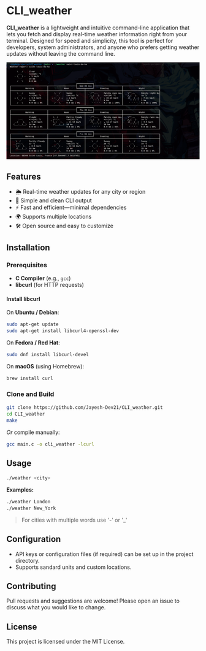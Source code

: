 # CLI_weather

**CLI_weather** is a lightweight and intuitive command-line application that lets you fetch and display real-time weather information right from your terminal. Designed for speed and simplicity, this tool is perfect for developers, system administrators, and anyone who prefers getting weather updates without leaving the command line.

![img](./image/showcase.png)

## Features

- 🌦️ Real-time weather updates for any city or region
- 🧭 Simple and clean CLI output
- ⚡ Fast and efficient—minimal dependencies
- 🌍 Supports multiple locations
- 🛠️ Open source and easy to customize

## Installation

### Prerequisites

- **C Compiler** (e.g., `gcc`)
- **libcurl** (for HTTP requests)

#### Install libcurl

On **Ubuntu / Debian**:
```bash
sudo apt-get update
sudo apt-get install libcurl4-openssl-dev
```

On **Fedora / Red Hat**:
```bash
sudo dnf install libcurl-devel
```

On **macOS** (using Homebrew):
```bash
brew install curl
```

### Clone and Build

```bash
git clone https://github.com/Jayesh-Dev21/CLI_weather.git
cd CLI_weather
make
```
*Or* compile manually:
```bash
gcc main.c -o cli_weather -lcurl
```

## Usage

```bash
./weather <city>
```
**Examples:**
```bash
./weather London
./weather New_York
```

> For cities with multiple words use '-' or '_'

## Configuration

- API keys or configuration files (if required) can be set up in the project directory.  
- Supports sandard units and custom locations.

## Contributing

Pull requests and suggestions are welcome! Please open an issue to discuss what you would like to change.

## License

This project is licensed under the MIT License.
